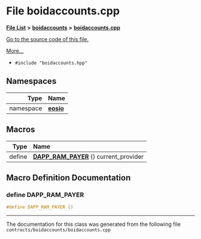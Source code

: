 
# File boidaccounts.cpp


[**File List**](files.md) **>** [**boidaccounts**](dir_5457141dbb61115f5a8cfafcf4df73ff.md) **>** [**boidaccounts.cpp**](boidaccounts_8cpp.md)

[Go to the source code of this file.](boidaccounts_8cpp_source.md)

[More...](#detailed-description)

* `#include "boidaccounts.hpp"`









## Namespaces

| Type | Name |
| ---: | :--- |
| namespace | [**eosio**](namespaceeosio.md) <br> |













## Macros

| Type | Name |
| ---: | :--- |
| define  | [**DAPP\_RAM\_PAYER**](boidaccounts_8cpp.md#define-dapp-ram-payer)  () current\_provider<br> |
## Macro Definition Documentation



### define DAPP\_RAM\_PAYER 


```cpp
#define DAPP_RAM_PAYER () 
```



------------------------------
The documentation for this class was generated from the following file `contracts/boidaccounts/boidaccounts.cpp`